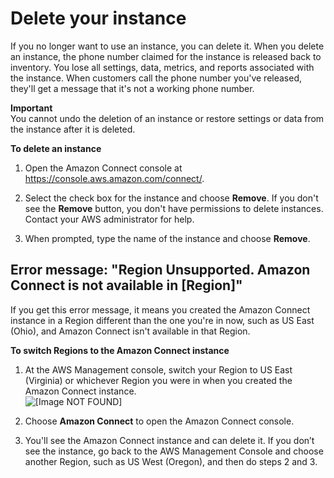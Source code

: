 # Delete your instance<a name="delete-connect-instance"></a>

If you no longer want to use an instance, you can delete it\. When you delete an instance, the phone number claimed for the instance is released back to inventory\. You lose all settings, data, metrics, and reports associated with the instance\. When customers call the phone number you've released, they'll get a message that it's not a working phone number\.

**Important**  
You cannot undo the deletion of an instance or restore settings or data from the instance after it is deleted\.

**To delete an instance**

1. Open the Amazon Connect console at [https://console\.aws\.amazon\.com/connect/](https://console.aws.amazon.com/connect/)\.

1. Select the check box for the instance and choose **Remove**\. If you don't see the **Remove** button, you don't have permissions to delete instances\. Contact your AWS administrator for help\.

1. When prompted, type the name of the instance and choose **Remove**\.

## Error message: "Region Unsupported\. Amazon Connect is not available in \[Region\]"<a name="region-unsupported"></a>

If you get this error message, it means you created the Amazon Connect instance in a Region different than the one you're in now, such as US East \(Ohio\), and Amazon Connect isn't available in that Region\. 

**To switch Regions to the Amazon Connect instance**

1. At the AWS Management console, switch your Region to US East \(Virginia\) or whichever Region you were in when you created the Amazon Connect instance\.   
![\[Image NOT FOUND\]](http://docs.aws.amazon.com/connect/latest/adminguide/images/aws-management-console-region.png)

1. Choose **Amazon Connect** to open the Amazon Connect console\.

1. You'll see the Amazon Connect instance and can delete it\. If you don’t see the instance, go back to the AWS Management Console and choose another Region, such as US West \(Oregon\), and then do steps 2 and 3\. 
